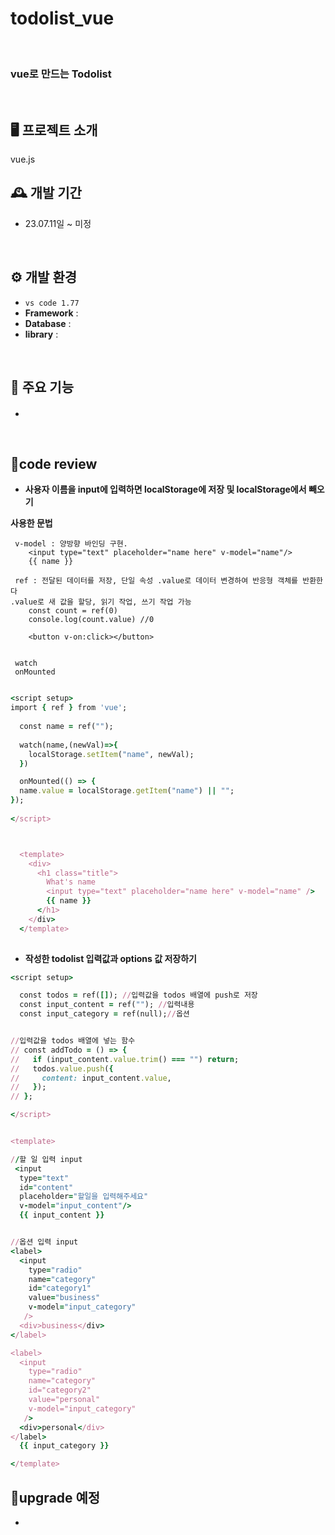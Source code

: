 # todolist_vue


<br>


### vue로 만드는 Todolist
<br>


## 🖥️ 프로젝트 소개
vue.js
<br>

## 🕰️ 개발 기간
* 23.07.11일 ~ 미정
<br>


## ⚙️ 개발 환경
- `vs code 1.77`
- **Framework** : 
- **Database** : 
- **library** : 
<br>


## 📌 주요 기능
#### 
- 

<br>


## 🎇code review

- **사용자 이름을 input에 입력하면 localStorage에 저장 및 localStorage에서 빼오기**

**사용한 문법**
  ```
   v-model : 양방향 바인딩 구현. 
      <input type="text" placeholder="name here" v-model="name"/>
      {{ name }}

   ref : 전달된 데이터를 저장, 단일 속성 .value로 데이터 변경하여 반응형 객체를 반환한다
  .value로 새 값을 할당, 읽기 작업, 쓰기 작업 가능
      const count = ref(0)
      console.log(count.value) //0

      <button v-on:click></button>


   watch
   onMounted
  ```


```ruby

<script setup>
import { ref } from 'vue';
  
  const name = ref("");
  
  watch(name,(newVal)=>{  
    localStorage.setItem("name", newVal);
  })

  onMounted(() => {
  name.value = localStorage.getItem("name") || "";
});
  
</script>



  <template>
    <div>
      <h1 class="title">
        What's name
        <input type="text" placeholder="name here" v-model="name" />
        {{ name }}
      </h1>
    </div>
  </template>
  
```

- **작성한 todolist 입력값과 options 값 저장하기**


```ruby
<script setup>

  const todos = ref([]); //입력값을 todos 배열에 push로 저장
  const input_content = ref(""); //입력내용
  const input_category = ref(null);//옵션


//입력값을 todos 배열에 넣는 함수
// const addTodo = () => {
//   if (input_content.value.trim() === "") return;
//   todos.value.push({
//     content: input_content.value,
//   });
// };

</script>


<template>

//할 일 입력 input
 <input
  type="text"
  id="content"
  placeholder="할일을 입력해주세요"
  v-model="input_content"/>
  {{ input_content }}


//옵션 입력 input
<label>
  <input
    type="radio"
    name="category"
    id="category1"
    value="business"
    v-model="input_category"
   />
  <div>business</div>
</label>

<label>
  <input
    type="radio"
    name="category"
    id="category2"
    value="personal"
    v-model="input_category"
   />
  <div>personal</div>
</label>
  {{ input_category }}

</template>
```


## 🔧upgrade 예정

- 
